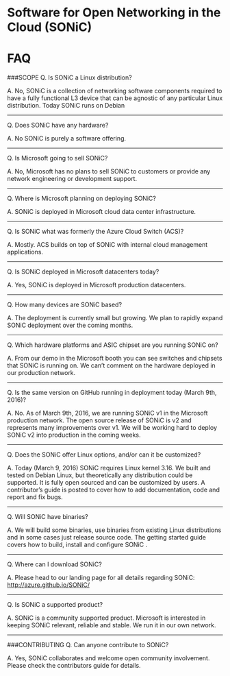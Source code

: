 # Software for Open Networking in the Cloud (SONiC)
# FAQ


###SCOPE
Q. Is SONiC a Linux distribution?

A. No, SONiC is a collection of networking software components required to have a fully functional L3 device that can be agnostic of any particular Linux distribution. Today SONiC runs on Debian 

----------

Q. Does SONiC have any hardware?

A. No SONiC is purely a software offering.

----------

Q. Is Microsoft going to sell SONiC?

A. No, Microsoft has no plans to sell SONiC to customers or provide any network engineering or development support.

----------

Q. Where is Microsoft planning on deploying SONiC?

A. SONiC is deployed in Microsoft cloud data center infrastructure.  

----------

Q. Is SONiC what was formerly the Azure Cloud Switch (ACS)?

A. Mostly.   ACS builds on top of SONiC with internal cloud management applications. 

----------

Q. Is SONiC deployed in Microsoft datacenters today?

A. Yes, SONiC is deployed in Microsoft production datacenters.

----------

Q. How many devices are SONiC based?

A. The deployment is currently small but growing.  We plan to rapidly expand SONiC deployment over the coming months. 

----------

Q. Which hardware platforms and ASIC chipset are you running SONiC on?

A. From our demo in the Microsoft booth you can see switches and chipsets that SONiC is running on.   We can’t comment on the hardware deployed in our production network.  

----------

Q.  Is the same version on GitHub running in deployment today (March 9th, 2016)?

A. No.  As of March 9th, 2016, we are running SONiC v1 in the Microsoft production network.  The open source release of SONiC is v2 and represents many improvements over v1.    We will be working hard to deploy SONiC v2 into production in the coming weeks.

----------

Q. Does the SONiC offer Linux options, and/or can it be customized?

A. Today (March 9, 2016) SONiC requires Linux kernel 3.16.  We built and tested on Debian Linux, but theoretically any distribution could be supported.  It is fully open sourced and can be customized by users.  A contributor’s guide is posted to cover how to add documentation, code and report and fix bugs. 

----------

Q. Will SONiC have binaries?

A. We will build some binaries, use binaries from existing Linux distributions and in some cases just release source code.  The getting started guide covers how to build, install and configure SONiC . 

----------

Q. Where can I download SONiC?

A.  Please head to our landing page for all details regarding SONiC: http://azure.github.io/SONiC/

----------

Q. Is SONiC a supported product?

A. SONiC is a community supported product.  Microsoft is interested in keeping SONiC relevant, reliable and stable.  We run it in our own network.
 
----------
###CONTRIBUTING
Q. Can anyone contribute to SONiC?

A. Yes, SONiC collaborates and welcome open community involvement. Please check the contributors guide for details. 
